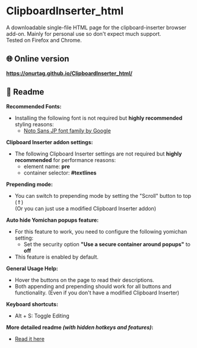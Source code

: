 # ClipboardInserter_html

A downloadable single-file HTML page for the clipboard-inserter browser add-on. Mainly for personal use so don't expect much support.  
Tested on Firefox and Chrome.

## 🌐 Online version  
**https://onurtag.github.io/ClipboardInserter_html/**  

## 📝 Readme  

**Recommended Fonts:**  
- Installing the following font is not required but **highly recommended** styling reasons:  
  - [Noto Sans JP font family by Google](https://fonts.google.com/specimen/Noto+Sans+JP)

**Clipboard Inserter addon settings:**  
- The following Clipboard Inserter settings are not required but **highly recommended** for performance reasons:  
  - element name: **pre**  
  - container selector: **#textlines**  

**Prepending mode:**  
- You can switch to prepending mode by setting the "Scroll" button to top (⇑)  
(Or you can just use a modified Clipboard Inserter addon)

**Auto hide Yomichan popups feature:**  
- For this feature to work, you need to configure the following yomichan setting:  
  - Set the security option **"Use a secure container around popups"** to **off**  
- This feature is enabled by default.  

**General Usage Help:**  
- Hover the buttons on the page to read their descriptions.  
- Both appending and prepending should work for all buttons and functionality. (Even if you don't have a modified Clipboard Inserter)  

**Keyboard shortcuts:**  
- Alt + S: Toggle Editing  

**More detailed readme *(with hidden hotkeys and features)*:**  
- [Read it here](https://github.com/Onurtag/ClipboardInserter_html/blob/master/index.html#L11)  
